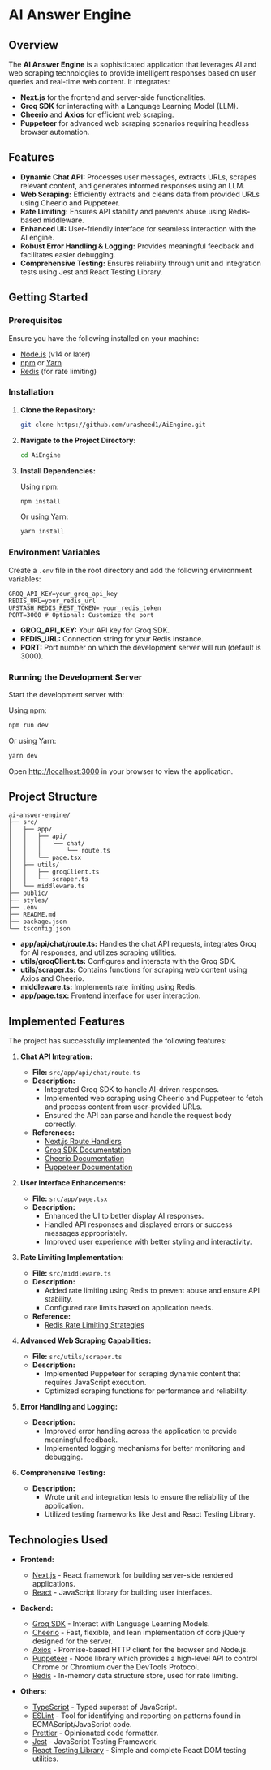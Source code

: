 # AI Answer Engine
## Overview

The **AI Answer Engine** is a sophisticated application that leverages AI and web scraping technologies to provide intelligent responses based on user queries and real-time web content. It integrates:

- **Next.js** for the frontend and server-side functionalities.
- **Groq SDK** for interacting with a Language Learning Model (LLM).
- **Cheerio** and **Axios** for efficient web scraping.
- **Puppeteer** for advanced web scraping scenarios requiring headless browser automation.

## Features

- **Dynamic Chat API:** Processes user messages, extracts URLs, scrapes relevant content, and generates informed responses using an LLM.
- **Web Scraping:** Efficiently extracts and cleans data from provided URLs using Cheerio and Puppeteer.
- **Rate Limiting:** Ensures API stability and prevents abuse using Redis-based middleware.
- **Enhanced UI:** User-friendly interface for seamless interaction with the AI engine.
- **Robust Error Handling & Logging:** Provides meaningful feedback and facilitates easier debugging.
- **Comprehensive Testing:** Ensures reliability through unit and integration tests using Jest and React Testing Library.

## Getting Started

### Prerequisites

Ensure you have the following installed on your machine:

- [Node.js](https://nodejs.org/) (v14 or later)
- [npm](https://www.npmjs.com/) or [Yarn](https://yarnpkg.com/)
- [Redis](https://redis.io/) (for rate limiting)

### Installation

1. **Clone the Repository:**

   ```bash
   git clone https://github.com/urasheed1/AiEngine.git
   ```

2. **Navigate to the Project Directory:**

   ```bash
   cd AiEngine
   ```

3. **Install Dependencies:**

   Using npm:

   ```bash
   npm install
   ```

   Or using Yarn:

   ```bash
   yarn install
   ```

### Environment Variables

Create a `.env` file in the root directory and add the following environment variables:

```env
GROQ_API_KEY=your_groq_api_key
REDIS_URL=your_redis_url
UPSTASH_REDIS_REST_TOKEN= your_redis_token
PORT=3000 # Optional: Customize the port
```

- **GROQ_API_KEY:** Your API key for Groq SDK.
- **REDIS_URL:** Connection string for your Redis instance.
- **PORT:** Port number on which the development server will run (default is 3000).

### Running the Development Server

Start the development server with:

Using npm:

```bash
npm run dev
```

Or using Yarn:

```bash
yarn dev
```

Open [http://localhost:3000](http://localhost:3000) in your browser to view the application.

## Project Structure

```
ai-answer-engine/
├── src/
│   ├── app/
│   │   ├── api/
│   │   │   └── chat/
│   │   │       └── route.ts
│   │   └── page.tsx
│   ├── utils/
│   │   ├── groqClient.ts
│   │   └── scraper.ts
│   └── middleware.ts
├── public/
├── styles/
├── .env
├── README.md
├── package.json
└── tsconfig.json
```

- **app/api/chat/route.ts:** Handles the chat API requests, integrates Groq for AI responses, and utilizes scraping utilities.
- **utils/groqClient.ts:** Configures and interacts with the Groq SDK.
- **utils/scraper.ts:** Contains functions for scraping web content using Axios and Cheerio.
- **middleware.ts:** Implements rate limiting using Redis.
- **app/page.tsx:** Frontend interface for user interaction.

## Implemented Features

The project has successfully implemented the following features:

1. **Chat API Integration:**
   
   - **File:** `src/app/api/chat/route.ts`
   - **Description:**
     - Integrated Groq SDK to handle AI-driven responses.
     - Implemented web scraping using Cheerio and Puppeteer to fetch and process content from user-provided URLs.
     - Ensured the API can parse and handle the request body correctly.
   - **References:**
     - [Next.js Route Handlers](https://nextjs.org/docs/app/building-your-application/routing/route-handlers)
     - [Groq SDK Documentation](https://www.npmjs.com/package/groq-sdk)
     - [Cheerio Documentation](https://cheerio.js.org/docs/basics/loading)
     - [Puppeteer Documentation](https://pptr.dev/guides/what-is-puppeteer)

2. **User Interface Enhancements:**
   
   - **File:** `src/app/page.tsx`
   - **Description:**
     - Enhanced the UI to better display AI responses.
     - Handled API responses and displayed errors or success messages appropriately.
     - Improved user experience with better styling and interactivity.

3. **Rate Limiting Implementation:**
   
   - **File:** `src/middleware.ts`
   - **Description:**
     - Added rate limiting using Redis to prevent abuse and ensure API stability.
     - Configured rate limits based on application needs.
   - **Reference:**
     - [Redis Rate Limiting Strategies](https://redis.io/topics/rate-limiting)

4. **Advanced Web Scraping Capabilities:**
   
   - **File:** `src/utils/scraper.ts`
   - **Description:**
     - Implemented Puppeteer for scraping dynamic content that requires JavaScript execution.
     - Optimized scraping functions for performance and reliability.

5. **Error Handling and Logging:**
   
   - **Description:**
     - Improved error handling across the application to provide meaningful feedback.
     - Implemented logging mechanisms for better monitoring and debugging.

6. **Comprehensive Testing:**
   
   - **Description:**
     - Wrote unit and integration tests to ensure the reliability of the application.
     - Utilized testing frameworks like Jest and React Testing Library.

## Technologies Used

- **Frontend:**
  - [Next.js](https://nextjs.org/) - React framework for building server-side rendered applications.
  - [React](https://reactjs.org/) - JavaScript library for building user interfaces.

- **Backend:**
  - [Groq SDK](https://www.npmjs.com/package/groq-sdk) - Interact with Language Learning Models.
  - [Cheerio](https://cheerio.js.org/) - Fast, flexible, and lean implementation of core jQuery designed for the server.
  - [Axios](https://axios-http.com/) - Promise-based HTTP client for the browser and Node.js.
  - [Puppeteer](https://pptr.dev/) - Node library which provides a high-level API to control Chrome or Chromium over the DevTools Protocol.
  - [Redis](https://redis.io/) - In-memory data structure store, used for rate limiting.

- **Others:**
  - [TypeScript](https://www.typescriptlang.org/) - Typed superset of JavaScript.
  - [ESLint](https://eslint.org/) - Tool for identifying and reporting on patterns found in ECMAScript/JavaScript code.
  - [Prettier](https://prettier.io/) - Opinionated code formatter.
  - [Jest](https://jestjs.io/) - JavaScript Testing Framework.
  - [React Testing Library](https://testing-library.com/docs/react-testing-library/intro/) - Simple and complete React DOM testing utilities.

